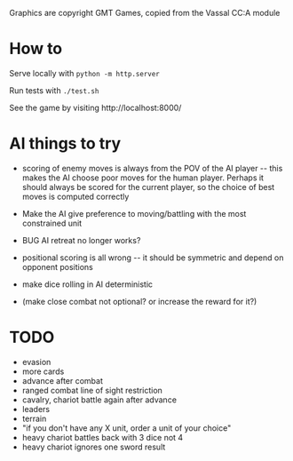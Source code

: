 
Graphics are copyright GMT Games, copied from the Vassal CC:A module

# How to

Serve locally with `python -m http.server`

Run tests with `./test.sh`

See the game by visiting http://localhost:8000/

# AI things to try

- scoring of enemy moves is always from the POV of the AI player -- this makes the AI choose poor moves for the human player.  Perhaps it should always be scored for the current player, so the choice of best moves is computed correctly

- Make the AI give preference to moving/battling with the most constrained unit

- BUG AI retreat no longer works?
- positional scoring is all wrong -- it should be symmetric and depend on opponent positions
- make dice rolling in AI deterministic
- (make close combat not optional?  or increase the reward for it?)

# TODO


- evasion
- more cards
- advance after combat
- ranged combat line of sight restriction
- cavalry, chariot battle again after advance
- leaders
- terrain
- "if you don't have any X unit, order a unit of your choice"
- heavy chariot battles back with 3 dice not 4
- heavy chariot ignores one sword result


